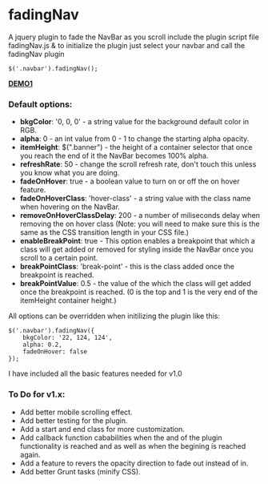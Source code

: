 # fadingNav
A jquery plugin to fade the NavBar as you scroll
include the plugin script file fadingNav.js &
to initialize the plugin just select your navbar and call the fadingNav plugin 
```
$('.navbar').fadingNav();
```

**[DEMO1](http://amir5000.github.io/fadingNav/)**

### Default options:

* **bkgColor**: '0, 0, 0' - a string value for the background default color in RGB.
* **alpha**: 0 - an int value from 0 - 1 to change the starting alpha opacity.
* **itemHeight**: $(".banner") - the height of a container selector that once you reach the end of it the NavBar becomes 100% alpha.
* **refreshRate**: 50 - change the scroll refresh rate, don't touch this unless you know what you are doing.
* **fadeOnHover**: true - a boolean value to turn on or off the on hover feature.
* **fadeOnHoverClass**: 'hover-class' - a string value with the class name when hovering on the NavBar.
* **removeOnHoverClassDelay**: 200 - a number of miliseconds delay when removing the on hover class (Note: you will need to make sure this is the same as the CSS transition length in your CSS file.)
* **enableBreakPoint**: true - This option enables a breakpoint that which a class will get added or removed for styling inside the NavBar once you scroll to a certain point.
* **breakPointClass**: 'break-point' - this is the class added once the breakpoint is reached.
* **breakPointValue**: 0.5 - the value of the which the class will get added once the breakpoint is reached. (0 is the top and 1 is the very end of the itemHeight container height.)

All options can be overridden when initilizing the plugin like this:

```
$('.navbar').fadingNav({
    bkgColor: '22, 124, 124',
    alpha: 0.2,
    fadeOnHover: false
});
```

I have included all the basic features needed for v1.0

### To Do for v1.x:
* Add better mobile scrolling effect.
* Add better testing for the plugin.
* Add a start and end class for more customization.
* Add callback function cababilities when the and of the plugin functionality is reached and as well as when the begining is reached again.
* Add a feature to revers the opacity direction to fade out instead of in.
* Add better Grunt tasks (minify CSS).
